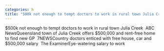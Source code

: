 ```yaml
---
categories: h
title: "500k not enough to tempt doctors to work in rural town Julia Creek  ABC News"
---
```

$500k not enough to tempt doctors to work in rural town Julia Creek&nbsp;&nbsp;ABC NewsQueensland town of Julia Creek offers $500,000 and rent-free home to find new GP&nbsp;&nbsp;7NEWSCountry doctors enticed with free house, car and $500,000 salary&nbsp;&nbsp;The ExaminerEye-watering salary to work 